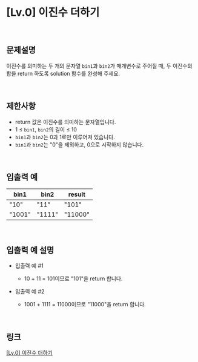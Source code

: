 # [Lv.0] 이진수 더하기

<br>

## 문제설명
이진수를 의미하는 두 개의 문자열 `bin1`과 `bin2`가 매개변수로 주어질 때, 두 이진수의 합을 return 하도록 solution 함수를 완성해 주세요.

<br>

## 제한사항
- return 값은 이진수를 의미하는 문자열입니다.
- 1 ≤ `bin1`, `bin2`의 길이 ≤ 10
- `bin1`과 `bin2`는 0과 1로만 이루어져 있습니다.
- `bin1`과 `bin2`는 "0"을 제외하고, 0으로 시작하지 않습니다.

<br>

## 입출력 예
| bin1 | bin2 | result |
|---|---|---|
| "10" | "11" | "101" |
| "1001" | "1111" | "11000" |

<br>

## 입출력 예 설명
- 입출력 예 #1
    - 10 + 11 = 101이므로 "101"을 return 합니다.

- 입출력 예 #2
    - 1001 + 1111 = 11000이므로 "11000"을 return 합니다.

<br>

## 링크
[[Lv.0] 이진수 더하기](https://school.programmers.co.kr/learn/courses/30/lessons/120885)
